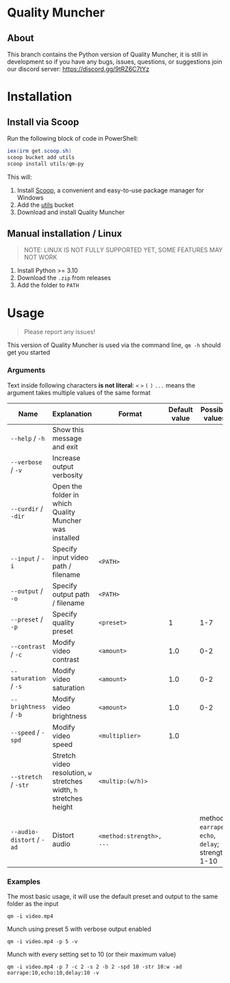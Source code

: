 # Quality Muncher

## About
This branch contains the Python version of Quality Muncher, it is still in
development so if you have any bugs, issues, questions, or suggestions join our discord server: https://discord.gg/9tRZ6C7tYz

# Installation

## Install via Scoop
Run the following block of code in PowerShell:

```powershell
iex(irm get.scoop.sh)
scoop bucket add utils
scoop install utils/qm-py
```
This will:
1. Install [Scoop](https://scoop.sh), a convenient and easy-to-use package manager for Windows
2. Add the [utils](https://github.com/couleur-tweak-tips/utils) bucket
3. Download and install Quality Muncher


## Manual installation / Linux
> NOTE: LINUX IS NOT FULLY SUPPORTED YET, SOME FEATURES MAY NOT WORK

1. Install Python >= 3.10
2. Download the `.zip` from releases
3. Add the folder to `PATH`

# Usage
> Please report any issues!

This version of Quality Muncher is used via the command line, `qm -h` should get you started

### Arguments
Text inside following characters **is not literal**: `<` `>` `(` `)`
`...` means the argument takes multiple values of the same format

| Name                        | Explanation                                                         | Format                   | Default value | Possible values                                     | Example               | Required |
| --------------------------- | ------------------------------------------------------------------- | ------------------------ | ------------- | --------------------------------------------------- | --------------------- | -------- |
| `--help` / `-h`             | Show this message and exit                                          |                          |               |                                                     | `-h`                  |          |
| `--verbose` /        `-v`   | Increase output verbosity                                           |                          |               |                                                     | `-v`                  |          |
| `--curdir` /         `-dir` | Open the folder in which Quality Muncher was installed              |                          |               |                                                     | `-dir`                |          |
| `--input` /         `-i`    | Specify input video path / filename                                 | `<PATH>`                 |               |                                                     | `-i cutedog.mp4`      | True     |
| `--output` /        `-o`    | Specify output path / filename                                      | `<PATH>`                 |               |                                                     | `-o munched.mp4`      |          |
| `--preset` /        `-p`    | Specify quality preset                                              | `<preset>`               | 1             | 1-7                                                 | `-p 5`                |          |
| `--contrast` /      `-c`    | Modify video contrast                                               | `<amount>`               | 1.0           | 0-2                                                 | `-c 1.1`              |          |
| `--saturation` /    `-s`    | Modify video saturation                                             | `<amount>`               | 1.0           | 0-2                                                 | `-s 1.2`              |          |
| `--brightness` /    `-b`    | Modify video brightness                                             | `<amount>`               | 1.0           | 0-2                                                 | `-b 1.3`              |          |
| `--speed` /         `-spd`  | Modify video speed                                                  | `<multiplier>`           | 1.0           |                                                     | `-spd 1.5`            |          |
| `--stretch` /       `-str`  | Stretch video resolution, `w` stretches width, `h` stretches height | `<multip:(w/h)>`         |               |                                                     | `-str 2:w`            |          |
| `--audio-distort` / `-ad`   | Distort audio                                                       | `<method:strength>, ...` |               | methods: `earrape`, `echo`, `delay`; strength: 1-10 | `-ad echo:5,delay:10` |          |

### Examples
The most basic usage, it will use the default preset and output to the same folder as the input
```
qm -i video.mp4
```

Munch using preset 5 with verbose output enabled
```
qm -i video.mp4 -p 5 -v
```

Munch with every setting set to 10 (or their maximum value)
```
qm -i video.mp4 -p 7 -c 2 -s 2 -b 2 -spd 10 -str 10:w -ad earrape:10,echo:10,delay:10 -v
```